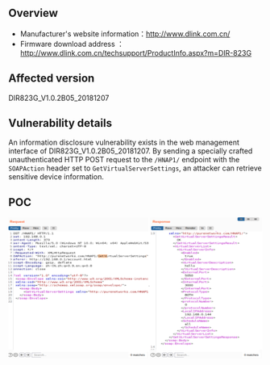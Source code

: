 ## Overview

- Manufacturer's website information：http://www.dlink.com.cn/
- Firmware download address ：http://www.dlink.com.cn/techsupport/ProductInfo.aspx?m=DIR-823G

## Affected version

DIR823G_V1.0.2B05_20181207

## Vulnerability details

An information disclosure vulnerability exists in the web management interface of DIR823G_V1.0.2B05_20181207. By sending a specially crafted unauthenticated HTTP POST request to the `/HNAP1/` endpoint with the `SOAPAction` header set to `GetVirtualServerSettings`, an attacker can retrieve sensitive device information.

## POC

![image-20241219142551434](https://raw.githubusercontent.com/abcdefg-png/images2/main/image-20241219142551434.png)

